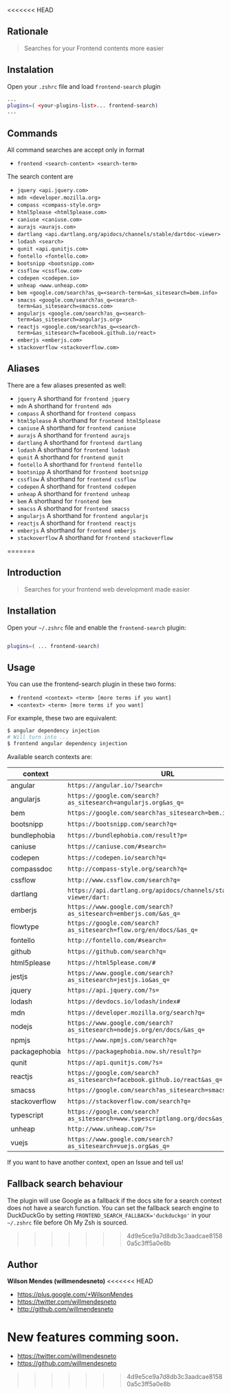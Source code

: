 <<<<<<< HEAD
## Rationale ##

> Searches for your Frontend contents more easier


## Instalation ##


Open your `.zshrc` file and load `frontend-search` plugin

```bash
...
plugins=( <your-plugins-list>... frontend-search)
...
```


## Commands ##

All command searches are accept only in format

* `frontend <search-content> <search-term>`

The search content are

* `jquery <api.jquery.com>`
* `mdn <developer.mozilla.org>`
* `compass <compass-style.org>`
* `html5please <html5please.com>`
* `caniuse <caniuse.com>`
* `aurajs <aurajs.com>`
* `dartlang <api.dartlang.org/apidocs/channels/stable/dartdoc-viewer>`
* `lodash <search>`
* `qunit <api.qunitjs.com>`
* `fontello <fontello.com>`
* `bootsnipp <bootsnipp.com>`
* `cssflow <cssflow.com>`
* `codepen <codepen.io>`
* `unheap <www.unheap.com>`
* `bem <google.com/search?as_q=<search-term>&as_sitesearch=bem.info>`
* `smacss <google.com/search?as_q=<search-term>&as_sitesearch=smacss.com>`
* `angularjs <google.com/search?as_q=<search-term>&as_sitesearch=angularjs.org>`
* `reactjs <google.com/search?as_q=<search-term>&as_sitesearch=facebook.github.io/react>`
* `emberjs <emberjs.com>`
* `stackoverflow <stackoverflow.com>`


## Aliases ##

There are a few aliases presented as well:

* `jquery` A shorthand for `frontend jquery`
* `mdn` A shorthand for `frontend mdn`
* `compass` A shorthand for `frontend compass`
* `html5please` A shorthand for `frontend html5please`
* `caniuse` A shorthand for `frontend caniuse`
* `aurajs` A shorthand for `frontend aurajs`
* `dartlang` A shorthand for `frontend dartlang`
* `lodash` A shorthand for `frontend lodash`
* `qunit` A shorthand for `frontend qunit`
* `fontello` A shorthand for `frontend fontello`
* `bootsnipp` A shorthand for `frontend bootsnipp`
* `cssflow` A shorthand for `frontend cssflow`
* `codepen` A shorthand for `frontend codepen`
* `unheap` A shorthand for `frontend unheap`
* `bem` A shorthand for `frontend bem`
* `smacss` A shorthand for `frontend smacss`
* `angularjs` A shorthand for `frontend angularjs`
* `reactjs` A shorthand for `frontend reactjs`
* `emberjs` A shorthand for `frontend emberjs`
* `stackoverflow` A shorthand for `frontend stackoverflow`

=======
## Introduction

> Searches for your frontend web development made easier

## Installation

Open your `~/.zshrc` file and enable the `frontend-search` plugin:

```zsh

plugins=( ... frontend-search)

```

## Usage

You can use the frontend-search plugin in these two forms:

- `frontend <context> <term> [more terms if you want]`
- `<context> <term> [more terms if you want]`

For example, these two are equivalent:

```zsh
$ angular dependency injection
# Will turn into ...
$ frontend angular dependency injection
```

Available search contexts are:

| context       | URL                                                                         |
| ------------- | --------------------------------------------------------------------------- |
| angular       | `https://angular.io/?search=`                                               |
| angularjs     | `https://google.com/search?as_sitesearch=angularjs.org&as_q=`               |
| bem           | `https://google.com/search?as_sitesearch=bem.info&as_q=`                    |
| bootsnipp     | `https://bootsnipp.com/search?q=`                                           |
| bundlephobia  | `https://bundlephobia.com/result?p=`                                        |
| caniuse       | `https://caniuse.com/#search=`                                              |
| codepen       | `https://codepen.io/search?q=`                                              |
| compassdoc    | `http://compass-style.org/search?q=`                                        |
| cssflow       | `http://www.cssflow.com/search?q=`                                          |
| dartlang      | `https://api.dartlang.org/apidocs/channels/stable/dartdoc-viewer/dart:`     |
| emberjs       | `https://www.google.com/search?as_sitesearch=emberjs.com/&as_q=`            |
| flowtype      | `https://google.com/search?as_sitesearch=flow.org/en/docs/&as_q=`           |
| fontello      | `http://fontello.com/#search=`                                              |
| github        | `https://github.com/search?q=`                                              |
| html5please   | `https://html5please.com/#`                                                 |
| jestjs        | `https://www.google.com/search?as_sitesearch=jestjs.io&as_q=`               |
| jquery        | `https://api.jquery.com/?s=`                                                |
| lodash        | `https://devdocs.io/lodash/index#`                                          |
| mdn           | `https://developer.mozilla.org/search?q=`                                   |
| nodejs        | `https://www.google.com/search?as_sitesearch=nodejs.org/en/docs/&as_q=`     |
| npmjs         | `https://www.npmjs.com/search?q=`                                           |
| packagephobia | `https://packagephobia.now.sh/result?p=`                                    |
| qunit         | `https://api.qunitjs.com/?s=`                                               |
| reactjs       | `https://google.com/search?as_sitesearch=facebook.github.io/react&as_q=`    |
| smacss        | `https://google.com/search?as_sitesearch=smacss.com&as_q=`                  |
| stackoverflow | `https://stackoverflow.com/search?q=`                                       |
| typescript    | `https://google.com/search?as_sitesearch=www.typescriptlang.org/docs&as_q=` |
| unheap        | `http://www.unheap.com/?s=`                                                 |
| vuejs         | `https://www.google.com/search?as_sitesearch=vuejs.org&as_q=`               |

If you want to have another context, open an Issue and tell us!

## Fallback search behaviour

The plugin will use Google as a fallback if the docs site for a search context does not have a search function. You can set the fallback search engine to DuckDuckGo by setting  `FRONTEND_SEARCH_FALLBACK='duckduckgo'` in your `~/.zshrc` file before Oh My Zsh is sourced.
>>>>>>> 4d9e5ce9a7d8db3c3aadcae81580a5c3ff5a0e8b

## Author

**Wilson Mendes (willmendesneto)**
<<<<<<< HEAD
+ <https://plus.google.com/+WilsonMendes>
+ <https://twitter.com/willmendesneto>
+ <http://github.com/willmendesneto>

New features comming soon.
=======

- <https://twitter.com/willmendesneto>
- <https://github.com/willmendesneto>
>>>>>>> 4d9e5ce9a7d8db3c3aadcae81580a5c3ff5a0e8b
